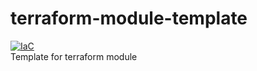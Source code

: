 # terraform-module-template

[![IaC](https://app.soluble.cloud/api/v1/public/badges/fc95002b-5718-4a87-88ed-ef46dffb7ec7.svg)](https://app.soluble.cloud/repos/details/github.com/coffeeshopmicroservicedemo/terraform-helm-kubesphere)  
Template for terraform module
